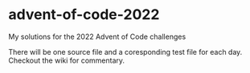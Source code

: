 # advent-of-code-2022
My solutions for the 2022 Advent of Code challenges

There will be one source file and a coresponding test file for each day.  Checkout the wiki for commentary.
